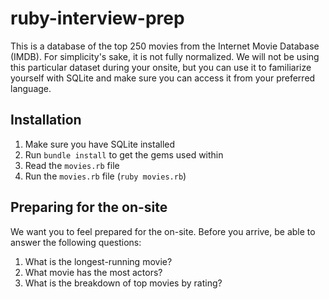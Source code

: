 # ruby-interview-prep

This is a database of the top 250 movies from the Internet Movie Database (IMDB). For simplicity's sake, it is not fully normalized. We will not be using this particular dataset during your onsite, but you can use it to familiarize yourself with SQLite and make sure you can access it from your preferred language.

## Installation

1. Make sure you have SQLite installed
2. Run `bundle install` to get the gems used within
3. Read the `movies.rb` file
4. Run the `movies.rb` file (`ruby movies.rb`)

## Preparing for the on-site

We want you to feel prepared for the on-site. Before you arrive, be able to answer the following questions:

1. What is the longest-running movie?
2. What movie has the most actors?
3. What is the breakdown of top movies by rating?
